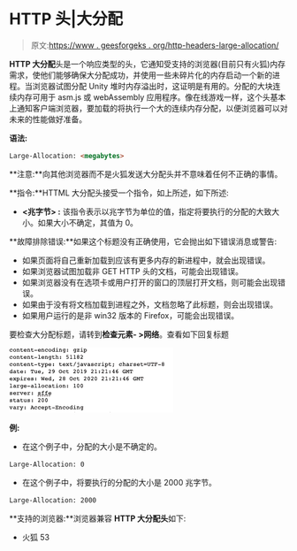 # HTTP 头|大分配

> 原文:[https://www . geesforgeks . org/http-headers-large-allocation/](https://www.geeksforgeeks.org/http-headers-large-allocation/)

**HTTP 大分配**头是一个响应类型的头，它通知受支持的浏览器(目前只有火狐)内存需求，使他们能够确保大分配成功，并使用一些未碎片化的内存启动一个新的进程。当浏览器试图分配 Unity 堆时内存溢出时，这证明是有用的。分配的大块连续内存可用于 asm.js 或 webAssembly 应用程序。像在线游戏一样，这个头基本上通知客户端浏览器，要加载的将执行一个大的连续内存分配，以便浏览器可以对未来的性能做好准备。

**语法:**

```html
Large-Allocation: <megabytes>
```

**注意:**向其他浏览器而不是火狐发送大分配头并不意味着任何不正确的事情。

**指令:**HTTML 大分配头接受一个指令，如上所述，如下所述:

*   **<兆字节> :** 该指令表示以兆字节为单位的值，指定将要执行的分配的大致大小。如果大小不确定，其值为 0。

**故障排除错误:**如果这个标题没有正确使用，它会抛出如下错误消息或警告:

*   如果页面将自己重新加载到应该有更多内存的新进程中，就会出现错误。
*   如果浏览器试图加载非 GET HTTP 头的文档，可能会出现错误。
*   如果浏览器没有在选项卡或用户打开的窗口的顶层打开文档，则可能会出现错误。
*   如果由于没有将文档加载到进程之外，文档忽略了此标题，则会出现错误。
*   如果用户运行的是非 win32 版本的 Firefox，可能会出现错误。

要检查大分配标题，请转到**检查元素- >网络**。查看如下回复标题

![](img/dc7d13e69e854349fbba91d298c2099f.png)

**例:**

*   在这个例子中，分配的大小是不确定的。

```html
Large-Allocation: 0
```

*   在这个例子中，将要执行的分配的大小是 2000 兆字节。

```html
Large-Allocation: 2000
```

**支持的浏览器:**浏览器兼容 **HTTP 大分配头**如下:

*   火狐 53
